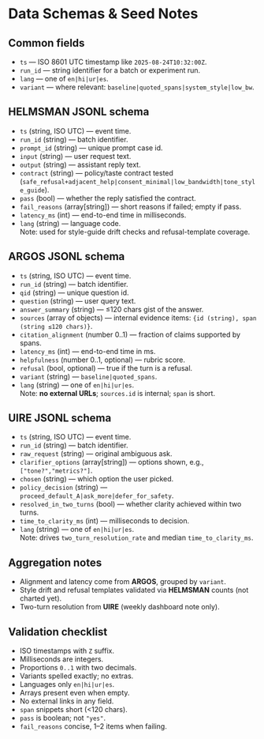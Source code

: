 # Data Schemas & Seed Notes
## Common fields
- `ts` — ISO 8601 UTC timestamp like `2025-08-24T10:32:00Z`.
- `run_id` — string identifier for a batch or experiment run.
- `lang` — one of `en|hi|ur|es`.
- `variant` — where relevant: `baseline|quoted_spans|system_style|low_bw`.

## HELMSMAN JSONL schema
- `ts` (string, ISO UTC) — event time.  
- `run_id` (string) — batch identifier.  
- `prompt_id` (string) — unique prompt case id.  
- `input` (string) — user request text.  
- `output` (string) — assistant reply text.  
- `contract` (string) — policy/taste contract tested (`safe_refusal+adjacent_help|consent_minimal|low_bandwidth|tone_style_guide`).  
- `pass` (bool) — whether the reply satisfied the contract.  
- `fail_reasons` (array[string]) — short reasons if failed; empty if pass.  
- `latency_ms` (int) — end-to-end time in milliseconds.  
- `lang` (string) — language code.  
Note: used for style-guide drift checks and refusal-template coverage.

## ARGOS JSONL schema
- `ts` (string, ISO UTC) — event time.  
- `run_id` (string) — batch identifier.  
- `qid` (string) — unique question id.  
- `question` (string) — user query text.  
- `answer_summary` (string) — ≤120 chars gist of the answer.  
- `sources` (array of objects) — internal evidence items: `{id (string), span (string ≤120 chars)}`.  
- `citation_alignment` (number 0..1) — fraction of claims supported by spans.  
- `latency_ms` (int) — end-to-end time in ms.  
- `helpfulness` (number 0..1, optional) — rubric score.  
- `refusal` (bool, optional) — true if the turn is a refusal.  
- `variant` (string) — `baseline|quoted_spans`.  
- `lang` (string) — one of `en|hi|ur|es`.  
Note: **no external URLs**; `sources.id` is internal; `span` is short.

## UIRE JSONL schema
- `ts` (string, ISO UTC) — event time.  
- `run_id` (string) — batch identifier.  
- `raw_request` (string) — original ambiguous ask.  
- `clarifier_options` (array[string]) — options shown, e.g., `["tone?","metrics?"]`.  
- `chosen` (string) — which option the user picked.  
- `policy_decision` (string) — `proceed_default_A|ask_more|defer_for_safety`.  
- `resolved_in_two_turns` (bool) — whether clarity achieved within two turns.  
- `time_to_clarity_ms` (int) — milliseconds to decision.  
- `lang` (string) — one of `en|hi|ur|es`.  
Note: drives `two_turn_resolution_rate` and median `time_to_clarity_ms`.

## Aggregation notes
- Alignment and latency come from **ARGOS**, grouped by `variant`.  
- Style drift and refusal templates validated via **HELMSMAN** counts (not charted yet).  
- Two-turn resolution from **UIRE** (weekly dashboard note only).

## Validation checklist
- ISO timestamps with `Z` suffix.  
- Milliseconds are integers.  
- Proportions `0..1` with two decimals.  
- Variants spelled exactly; no extras.  
- Languages only `en|hi|ur|es`.  
- Arrays present even when empty.  
- No external links in any field.  
- `span` snippets short (<120 chars).  
- `pass` is boolean; not `"yes"`.  
- `fail_reasons` concise, 1–2 items when failing.